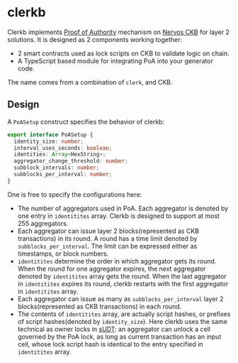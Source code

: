 # clerkb

Clerkb implements [Proof of Authority](https://en.wikipedia.org/wiki/Proof_of_authority) mechanism on [Nervos CKB](https://www.nervos.org/) for layer 2 solutions. It is designed as 2 components working together:

* 2 smart contracts used as lock scripts on CKB to validate logic on chain.
* A TypeScript based module for integrating PoA into your generator code.

The name comes from a combination of `clerk`, and CKB.

## Design

A `PoASetup` construct specifies the behavior of clerkb:

```typescript
export interface PoASetup {
  identity_size: number;
  interval_uses_seconds: boolean;
  identities: Array<HexString>;
  aggregator_change_threshold: number;
  subblock_intervals: number;
  subblocks_per_interval: number;
}
```

One is free to specify the configurations here:

* The number of aggregators used in PoA. Each aggregator is denoted by one entry in `identitites` array. Clerkb is designed to support at most 255 aggregators.
* Each aggregator can issue layer 2 blocks(represented as CKB transactions) in its round. A round has a time limit denoted by `subblocks_per_interval`. The limit can be expressed either as timestamps, or block numbers.
* `identitites` determine the order in which aggregator gets its round. When the round for one aggregator expires, the next aggregator denoted by `identitites` array gets the round. When the last aggregator in `identitites` expires its round, clerkb restarts with the first aggregator in `identitites` array.
* Each aggregator can issue as many as `subblocks_per_interval` layer 2 blocks(represented as CKB transactions) in each round.
* The contents of `identitites` array, are actually script hashes, or prefixes of script hashes(denoted by `identity_size`). Here clerkb uses the same technical as owner locks in [sUDT](https://github.com/nervosnetwork/rfcs/blob/master/rfcs/0025-simple-udt/0025-simple-udt.md): an aggregator can unlock a cell governed by the PoA lock, as long as current transaction has an input cell, whose lock script hash is identical to the entry specified in `identitites` array.
